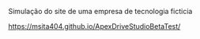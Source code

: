 Simulação do site de uma empresa de tecnologia ficticia 

https://msita404.github.io/ApexDriveStudioBetaTest/
